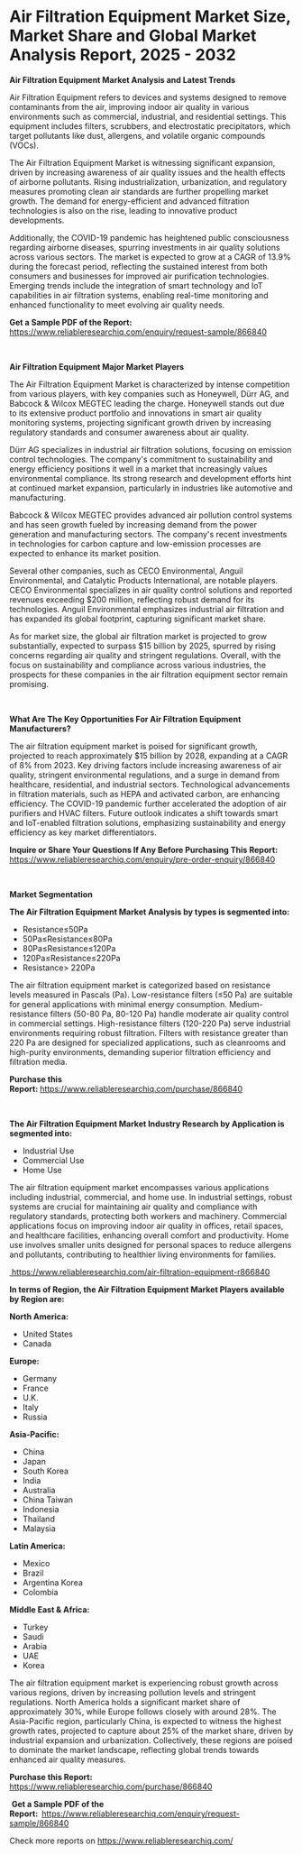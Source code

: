 <p><h1>Air Filtration Equipment Market Size, Market Share and Global Market Analysis Report, 2025 - 2032</h1></p><p><strong>Air Filtration Equipment Market Analysis and Latest Trends</strong></p>
<p><p>Air Filtration Equipment refers to devices and systems designed to remove contaminants from the air, improving indoor air quality in various environments such as commercial, industrial, and residential settings. This equipment includes filters, scrubbers, and electrostatic precipitators, which target pollutants like dust, allergens, and volatile organic compounds (VOCs).</p><p>The Air Filtration Equipment Market is witnessing significant expansion, driven by increasing awareness of air quality issues and the health effects of airborne pollutants. Rising industrialization, urbanization, and regulatory measures promoting clean air standards are further propelling market growth. The demand for energy-efficient and advanced filtration technologies is also on the rise, leading to innovative product developments.</p><p>Additionally, the COVID-19 pandemic has heightened public consciousness regarding airborne diseases, spurring investments in air quality solutions across various sectors. The market is expected to grow at a CAGR of 13.9% during the forecast period, reflecting the sustained interest from both consumers and businesses for improved air purification technologies. Emerging trends include the integration of smart technology and IoT capabilities in air filtration systems, enabling real-time monitoring and enhanced functionality to meet evolving air quality needs.</p></p>
<p><strong>Get a Sample PDF of the Report:&nbsp;</strong> <a href="https://www.reliableresearchiq.com/enquiry/request-sample/866840?utm_campaign=2232&utm_medium=2&utm_source=Github&utm_content=ia&utm_term=19022025&utm_id=air-filtration-equipment">https://www.reliableresearchiq.com/enquiry/request-sample/866840</a></p>
<p>&nbsp;</p>
<p><strong>Air Filtration Equipment Major Market Players</strong></p>
<p><p>The Air Filtration Equipment Market is characterized by intense competition from various players, with key companies such as Honeywell, Dürr AG, and Babcock & Wilcox MEGTEC leading the charge. Honeywell stands out due to its extensive product portfolio and innovations in smart air quality monitoring systems, projecting significant growth driven by increasing regulatory standards and consumer awareness about air quality.</p><p>Dürr AG specializes in industrial air filtration solutions, focusing on emission control technologies. The company's commitment to sustainability and energy efficiency positions it well in a market that increasingly values environmental compliance. Its strong research and development efforts hint at continued market expansion, particularly in industries like automotive and manufacturing.</p><p>Babcock & Wilcox MEGTEC provides advanced air pollution control systems and has seen growth fueled by increasing demand from the power generation and manufacturing sectors. The company's recent investments in technologies for carbon capture and low-emission processes are expected to enhance its market position.</p><p>Several other companies, such as CECO Environmental, Anguil Environmental, and Catalytic Products International, are notable players. CECO Environmental specializes in air quality control solutions and reported revenues exceeding $200 million, reflecting robust demand for its technologies. Anguil Environmental emphasizes industrial air filtration and has expanded its global footprint, capturing significant market share.</p><p>As for market size, the global air filtration market is projected to grow substantially, expected to surpass $15 billion by 2025, spurred by rising concerns regarding air quality and stringent regulations. Overall, with the focus on sustainability and compliance across various industries, the prospects for these companies in the air filtration equipment sector remain promising.</p></p>
<p>&nbsp;</p>
<p><strong>What Are The Key Opportunities For Air Filtration Equipment Manufacturers?</strong></p>
<p><p>The air filtration equipment market is poised for significant growth, projected to reach approximately $15 billion by 2028, expanding at a CAGR of 8% from 2023. Key driving factors include increasing awareness of air quality, stringent environmental regulations, and a surge in demand from healthcare, residential, and industrial sectors. Technological advancements in filtration materials, such as HEPA and activated carbon, are enhancing efficiency. The COVID-19 pandemic further accelerated the adoption of air purifiers and HVAC filters. Future outlook indicates a shift towards smart and IoT-enabled filtration solutions, emphasizing sustainability and energy efficiency as key market differentiators.</p></p>
<p><strong>Inquire or Share Your Questions If Any Before Purchasing This Report:</strong> <a href="https://www.reliableresearchiq.com/enquiry/pre-order-enquiry/866840?utm_campaign=2232&utm_medium=2&utm_source=Github&utm_content=ia&utm_term=19022025&utm_id=air-filtration-equipment">https://www.reliableresearchiq.com/enquiry/pre-order-enquiry/866840</a></p>
<p>&nbsp;</p>
<p><strong>Market Segmentation</strong></p>
<p><strong>The Air Filtration Equipment Market Analysis by types is segmented into:</strong></p>
<p><ul><li>Resistance≤50Pa</li><li>50Pa≤Resistance≤80Pa</li><li>80Pa≤Resistance≤120Pa</li><li>120Pa≤Resistance≤220Pa</li><li>Resistance> 220Pa</li></ul></p>
<p><p>The air filtration equipment market is categorized based on resistance levels measured in Pascals (Pa). Low-resistance filters (≤50 Pa) are suitable for general applications with minimal energy consumption. Medium-resistance filters (50-80 Pa, 80-120 Pa) handle moderate air quality control in commercial settings. High-resistance filters (120-220 Pa) serve industrial environments requiring robust filtration. Filters with resistance greater than 220 Pa are designed for specialized applications, such as cleanrooms and high-purity environments, demanding superior filtration efficiency and filtration media.</p></p>
<p><strong>Purchase this Report:&nbsp;</strong><a href="https://www.reliableresearchiq.com/purchase/866840?utm_campaign=2232&utm_medium=2&utm_source=Github&utm_content=ia&utm_term=19022025&utm_id=air-filtration-equipment">https://www.reliableresearchiq.com/purchase/866840</a></p>
<p>&nbsp;</p>
<p><strong>The Air Filtration Equipment Market Industry Research by Application is segmented into:</strong></p>
<p><ul><li>Industrial Use</li><li>Commercial Use</li><li>Home Use</li></ul></p>
<p><p>The air filtration equipment market encompasses various applications including industrial, commercial, and home use. In industrial settings, robust systems are crucial for maintaining air quality and compliance with regulatory standards, protecting both workers and machinery. Commercial applications focus on improving indoor air quality in offices, retail spaces, and healthcare facilities, enhancing overall comfort and productivity. Home use involves smaller units designed for personal spaces to reduce allergens and pollutants, contributing to healthier living environments for families.</p></p>
<p><a href="https://www.reliableresearchiq.com/air-filtration-equipment-r866840?utm_campaign=2232&utm_medium=2&utm_source=Github&utm_content=ia&utm_term=19022025&utm_id=air-filtration-equipment">&nbsp;https://www.reliableresearchiq.com/air-filtration-equipment-r866840</a></p>
<p><strong>In terms of Region, the Air Filtration Equipment Market Players available by Region are:</strong></p>
<p>
    <p> <strong> North America: </strong>
        <ul>
            <li>United States</li>
            <li>Canada</li>
        </ul>
        </p> 
    <p> <strong> Europe: </strong>
        <ul>
            <li>Germany</li>
            <li>France</li>
            <li>U.K.</li>
            <li>Italy</li>
            <li>Russia</li>
        </ul>
        </p> 
    <p> <strong> Asia-Pacific: </strong>
        <ul>
            <li>China</li>
            <li>Japan</li>
            <li>South Korea</li>
            <li>India</li>
            <li>Australia</li>
            <li>China Taiwan</li>
            <li>Indonesia</li>
            <li>Thailand</li>
            <li>Malaysia</li>
        </ul>
        </p> 
    <p> <strong> Latin America: </strong>
        <ul>
            <li>Mexico</li>
            <li>Brazil</li>
            <li>Argentina Korea</li>
            <li>Colombia</li>
        </ul>
        </p> 
    <p> <strong> Middle East & Africa: </strong>
        <ul>
            <li>Turkey</li>
            <li>Saudi</li>
            <li>Arabia</li>
            <li>UAE</li>
            <li>Korea</li>
        </ul>
    </p>
    </p>
<p><p>The air filtration equipment market is experiencing robust growth across various regions, driven by increasing pollution levels and stringent regulations. North America holds a significant market share of approximately 30%, while Europe follows closely with around 28%. The Asia-Pacific region, particularly China, is expected to witness the highest growth rates, projected to capture about 25% of the market share, driven by industrial expansion and urbanization. Collectively, these regions are poised to dominate the market landscape, reflecting global trends towards enhanced air quality measures.</p></p>
<p><strong>Purchase this Report: </strong><a href="https://www.reliableresearchiq.com/purchase/866840?utm_campaign=2232&utm_medium=2&utm_source=Github&utm_content=ia&utm_term=19022025&utm_id=air-filtration-equipment">https://www.reliableresearchiq.com/purchase/866840</a></p>
<p>&nbsp;<strong>Get a Sample PDF of the Report:&nbsp;&nbsp;</strong><a href="https://www.reliableresearchiq.com/enquiry/request-sample/866840?utm_campaign=2232&utm_medium=2&utm_source=Github&utm_content=ia&utm_term=19022025&utm_id=air-filtration-equipment">https://www.reliableresearchiq.com/enquiry/request-sample/866840</a></p>
<p><strong></strong></p>
<p>Check more reports on <a href="https://www.reliableresearchiq.com/?utm_campaign=2232&utm_medium=2&utm_source=Github&utm_content=ia&utm_term=19022025&utm_id=air-filtration-equipment">https://www.reliableresearchiq.com/</a></p>